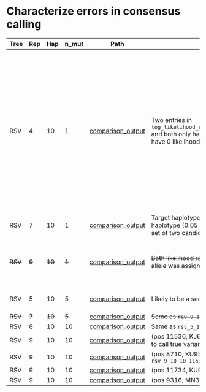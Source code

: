 # Characterize errors in consensus calling

| Tree | Rep | Hap | n_mut | Path | Notes | Potential fix |
| ---- | --- | --- | ----- | ---- | ----- | ------------- |
|RSV|4|10|1|[comparison_output](heuristic7_output/rsv4000_rep4_10hap_1snp_consensus_heuristic_merged/consensus_to_true_comparison_heuristic_kl_gap_merged_heuristic7.tsv)|Two entries in `log_likelihood_ratio_by_num_haplotypes_assigned` and both only have one candidate allele (thus both have 0 likelihood ratio)|Might need to double if it's really true but in cases like this where each read group only has one allele are has different alleles for different groups, there must be variations near the current positions that differentiate these read groups. I can potentially use that information. In this case, IGV shows that most reads supporting allele A also support an allele C 38 bases upstream, while reads supporting G also support A at 38 bases upstream. We know that the target allele has an A at 38 bases upstream so the allele at the current position should be G|
|RSV|7|10|1|[comparison_output](heuristic7_output/rsv4000_rep7_10hap_1snp_consensus_heuristic_merged/consensus_to_true_comparison_heuristic_kl_gap_merged_heuristic7.tsv)|Target haplotype (0.05 abundance) and abother haplotype (0.05 abandance) both have the same set of two candidate alleles.|Not sure. Alleles could go either way|
|~~RSV~~|~~9~~|~~10~~|~~1~~|[comparison_output](heuristic7_output/rsv4000_rep9_10hap_1snp_consensus_heuristic_merged/consensus_to_true_comparison_heuristic_kl_gap_merged_heuristic7.tsv)|~~Both likelihood ratios support the same allele. The allele was assigned but are both at low ratio~~|~~Ensure tha if there is a single allele supported by tge likelihood ratios make sure the accumulated ratio is greater than threshold to assign allele.~~ *Fixed*|
|RSV|5|10|5|[comparison_output](heuristic7_output/rsv4000_rep5_10hap_5snp_consensus_heuristic_merged/consensus_to_true_comparison_heuristic_kl_gap_merged_heuristic7.tsv)|Likely to be a sequencing error|Increase the minimum depth to count allele or better way to detect sequencing error?|
|~~RSV~~|~~7~~|~~10~~|~~5~~|[comparison_output](heuristic7_output/rsv4000_rep7_10hap_5snp_consensus_heuristic_merged/consensus_to_true_comparison_heuristic_kl_gap_merged_heuristic7.tsv)|~~Same as `rsv_9_10_1`~~|~~Same as `rsv_9_10_1`~~ *Fixed*|
|RSV|8|10|10|[comparison_output](heuristic7_output/rsv4000_rep8_10hap_10snp_consensus_heuristic_merged/consensus_to_true_comparison_heuristic_kl_gap_merged_heuristic7.tsv)|Same as `rsv_5_10_5`|Same as `rsv_5_10_5`|
|RSV|9|10|10|[comparison_output](heuristic7_output/rsv4000_rep9_10hap_10snp_consensus_heuristic_merged/consensus_to_true_comparison_heuristic_kl_gap_merged_heuristic7.tsv)|(pos 11536, KJ672469.1) Not enough confidence to call true variant allele|Lower threshold?|
|RSV|9|10|10|[comparison_output](heuristic7_output/rsv4000_rep9_10hap_10snp_consensus_heuristic_merged/consensus_to_true_comparison_heuristic_kl_gap_merged_heuristic7.tsv)|(pos 8710, KU950541.1) Same as `rsv_9_10_10_11536_KJ672469.1`|Same as `rsv_9_10_10_11536_KJ672469.1`|
|RSV|9|10|10|[comparison_output](heuristic7_output/rsv4000_rep9_10hap_10snp_consensus_heuristic_merged/consensus_to_true_comparison_heuristic_kl_gap_merged_heuristic7.tsv)|(pos 11734, KU950541.1)Same as `rsv_5_10_5`|Same as `rsv_5_10_5`|
|RSV|9|10|10|[comparison_output](heuristic7_output/rsv4000_rep9_10hap_10snp_consensus_heuristic_merged/consensus_to_true_comparison_heuristic_kl_gap_merged_heuristic7.tsv)|(pos 9316, MN365585.1) Same as `rsv_7_10_1`|Same as `rsv_7_10_1`|
